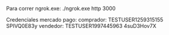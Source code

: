 Para correr ngrok.exe: ./ngrok.exe http 3000

Credenciales mercado pago:
    comprador:  TESTUSER1259315155  SPIVQ0E83y
    vendedor:   TESTUSER1997445963  4suD3Hov7X
    
